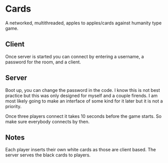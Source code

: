 # Cards
A networked, multithreaded, apples to apples/cards against humanity type game.  


## Client
Once server is started you can connect by entering a username, a password for the room, and a client.

## Server
Boot up, you can change the password in the code. I know this is not best practice but this was only designed for myself and a couple firends.  I am most likely going to make an interface of some kind for it later but it is not a priority.

Once three players connect it takes 10 seconds before the game starts.  So make sure everybody connects by then.  


## Notes
Each player inserts their own white cards as those are client based.
The server serves the black cards to players.
